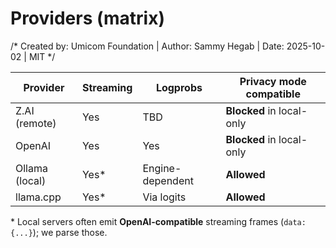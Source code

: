 # Providers (matrix)
/* Created by: Umicom Foundation | Author: Sammy Hegab | Date: 2025-10-02 | MIT */

| Provider      | Streaming | Logprobs | Privacy mode compatible |
|---------------|-----------|----------|--------------------------|
| Z.AI (remote) | Yes       | TBD      | **Blocked** in local-only |
| OpenAI        | Yes       | Yes      | **Blocked** in local-only |
| Ollama (local)| Yes*      | Engine-dependent | **Allowed** |
| llama.cpp     | Yes*      | Via logits      | **Allowed** |

\* Local servers often emit **OpenAI-compatible** streaming frames (`data: {...}`); we parse those.

